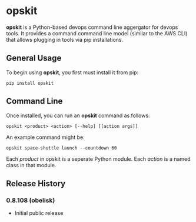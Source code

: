 # opskit

**opskit** is a Python-based devops command line aggergator for devops tools.  It provides a command command line model (similar to the AWS CLI) that allows plugging in tools via pip installations.

## General Usage

To begin using **opskit**, you first must install it from pip:

```
pip install opskit
```

## Command Line

Once installed, you can run an **opskit** command as follows:

```
opskit <product> <action> [--help] [[action args]]
```

An example command might be:

```
opskit space-shuttle launch --countdown 60 
```

Each *product* in opskit is a seperate Python module.  Each *action* is a named class in that module.

## Release History

### 0.8.108 (obelisk)

* Initial public release


